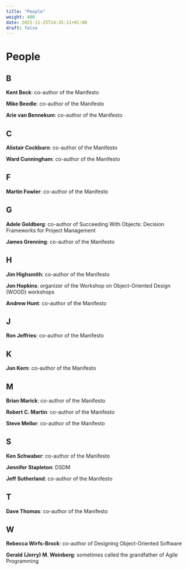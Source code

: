 ```yaml
---
title: "People"
weight: 400
date: 2021-11-25T14:35:11+01:00
draft: false
---
```


# People

## B
**Kent Beck**: co-author of the Manifesto

**Mike Beedle**: co-author of the Manifesto

**Arie van Bennekum**: co-author of the Manifesto


## C
**Alistair Cockburn**: co-author of the Manifesto

**Ward Cunningham**: co-author of the Manifesto


## F
**Martin Fowler**: co-author of the Manifesto


## G
**Adele Goldberg**: co-author of Succeeding With Objects: Decision Frameworks for Project Management

**James Grenning**: co-author of the Manifesto


## H
**Jim Highsmith**: co-author of the Manifesto

**Jon Hopkins**: organizer of the Workshop on Object-Oriented Design (WOOD) workshops

**Andrew Hunt**: co-author of the Manifesto


## J
**Ron Jeffries**: co-author of the Manifesto


## K
**Jon Kern**: co-author of the Manifesto


## M
**Brian Marick**: co-author of the Manifesto

**Robert C. Martin**: co-author of the Manifesto

**Steve Mellor**: co-author of the Manifesto


## S
**Ken Schwaber**: co-author of the Manifesto

**Jennifer Stapleton**: DSDM

**Jeff Sutherland**: co-author of the Manifesto


## T
**Dave Thomas**: co-author of the Manifesto


## W
**Rebecca Wirfs-Brock**: co-author of Designing Object-Oriented Software

**Gerald (Jerry) M. Weinberg**: sometimes called the grandfather of Agile Programming
